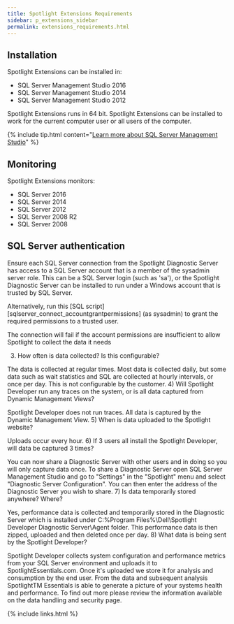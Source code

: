 ```yaml
---
title: Spotlight Extensions Requirements
sidebar: p_extensions_sidebar
permalink: extensions_requirements.html
---
```




## Installation

Spotlight Extensions can be installed in:

* SQL Server Management Studio 2016
* SQL Server Management Studio 2014
* SQL Server Management Studio 2012

Spotlight Extensions runs in 64 bit.
Spotlight Extensions can be installed to work for the current computer user or all users of the computer.

{% include tip.html content="[Learn more about SQL Server Management Studio](https://msdn.microsoft.com/en-us/library/ms174173.aspx)" %}

## Monitoring

Spotlight Extensions monitors:

* SQL Server 2016
* SQL Server 2014
* SQL Server 2012
* SQL Server 2008 R2
* SQL Server 2008

## SQL Server authentication
Ensure each SQL Server connection from the Spotlight Diagnostic Server has access to a SQL Server account that is a member of the sysadmin server role. This can be a SQL Server login (such as 'sa'), or the Spotlight Diagnostic Server can be installed to run under a Windows account that is trusted by SQL Server.

Alternatively, run this [SQL script][sqlserver_connect_accountgrantpermissions] (as sysadmin) to grant the required permissions to a trusted user.

The connection will fail if the account permissions are insufficient to allow Spotlight to collect the data it needs

3) How often is data collected? Is this configurable?

The data is collected at regular times. Most data is collected daily, but some data such as wait statistics and SQL are collected at hourly intervals, or once per day. This is not configurable by the customer.
4) Will Spotlight Developer run any traces on the system, or is all data captured from Dynamic Management Views?

Spotlight Developer does not run traces. All data is captured by the Dynamic Management View.
5) When is data uploaded to the Spotlight website?

Uploads occur every hour.
6) If 3 users all install the Spotlight Developer, will data be captured 3 times?

You can now share a Diagnostic Server with other users and in doing so you will only capture data once. To share a Diagnostic Server open SQL Server Management Studio and go to "Settings" in the "Spotlight" menu and select "Diagnostic Server Configuration". You can then enter the address of the Diagnostic Server you wish to share.
7) Is data temporarily stored anywhere? Where?

Yes, performance data is collected and temporarily stored in the Diagnostic Server which is installed under C:\%Program Files%\Dell\Spotlight Developer Diagnostic Server\Agent folder. This performance data is then zipped, uploaded and then deleted once per day.
8) What data is being sent by the Spotlight Developer?

Spotlight Developer collects system configuration and performance metrics from your SQL Server environment and uploads it to SpotlightEssentials.com. Once it's uploaded we store it for analysis and consumption by the end user. From the data and subsequent analysis SpotlightTM Essentials is able to generate a picture of your systems health and performance. To find out more please review the information available on the data handling and security page.

{% include links.html %}

